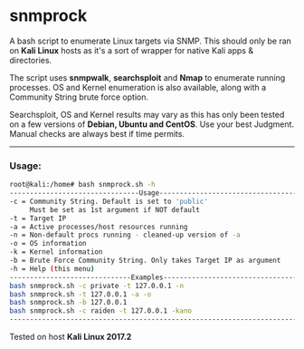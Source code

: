 # snmprock

A bash script to enumerate Linux targets via SNMP. This should only be ran on **Kali Linux** hosts as it's a sort of wrapper for native Kali apps & directories.

The script uses **snmpwalk**, **searchsploit** and **Nmap** to enumerate running processes. OS and Kernel enumeration is also available, along with a Community String brute force option.

Searchsploit, OS and Kernel results may vary as this has only been tested on a few versions of **Debian, Ubuntu and CentOS**. Use your best Judgment. Manual checks are always best if time permits.

___

### Usage:

```bash
root@kali:/home# bash snmprock.sh -h
--------------------------------Usage----------------------------------
-c = Community String. Default is set to 'public'
     Must be set as 1st argument if NOT default
-t = Target IP
-a = Active processes/host resources running
-n = Non-default procs running - cleaned-up version of -a
-o = OS information
-k = Kernel information
-b = Brute Force Community String. Only takes Target IP as argument
-h = Help (this menu)
------------------------------Examples---------------------------------
bash snmprock.sh -c private -t 127.0.0.1 -n
bash snmprock.sh -t 127.0.0.1 -a -o
bash snmprock.sh -b 127.0.0.1
bash snmprock.sh -c raiden -t 127.0.0.1 -kano
-----------------------------------------------------------------------
```

Tested on host **Kali Linux 2017.2**
